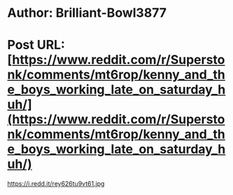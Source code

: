 # Author: Brilliant-Bowl3877
# Post URL: [https://www.reddit.com/r/Superstonk/comments/mt6rop/kenny_and_the_boys_working_late_on_saturday_huh/](https://www.reddit.com/r/Superstonk/comments/mt6rop/kenny_and_the_boys_working_late_on_saturday_huh/)


https://i.redd.it/rey626tu9vt61.jpg